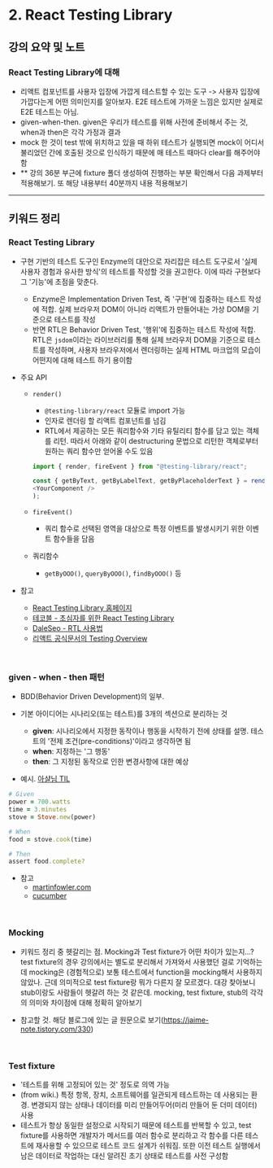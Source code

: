 # 2. React Testing Library

## 강의 요약 및 노트

### React Testing Library에 대해

- 리액트 컴포넌트를 사용자 입장에 가깝게 테스트할 수 있는 도구 -> 사용자 입장에 가깝다는게 어떤 의미인지를 알아보자. E2E 테스트에 가까운 느낌은 있지만 실제로 E2E 테스트는 아님.
- given-when-then. given은 우리가 테스트를 위해 사전에 준비해서 주는 것, when과 then은 각각 가정과 결과
- mock 한 것이 test 밖에 위치하고 있을 때 하위 테스트가 실행되면 mock이 어디서 불리었던 간에 호출된 것으로 인식하기 때문에 매 테스트 때마다 clear를 해주어야 함
- ** 강의 36분 부근에 fixture 폴더 생성하여 진행하는 부분 확인해서 다음 과제부터 적용해보기. 또 해당 내용부터 40분까지 내용 적용해보기

---

## 키워드 정리

### React Testing Library

- 구현 기반의 테스트 도구인 Enzyme의 대안으로 자리잡은 테스트 도구로서 '실제 사용자 경험과 유사한 방식'의 테스트를 작성할 것을 권고한다. 이에 따라 구현보다 그 '기능'에 초점을 맞춘다.
    - Enzyme은 Implementation Driven Test, 즉 '구현'에 집중하는 테스트 작성에 적합. 실제 브라우저 DOM이 아니라 리액트가 만들어내는 가상 DOM을 기준으로 테스트를 작성
    - 반면 RTL은 Behavior Driven Test, '행위'에 집중하는 테스트 작성에 적합. RTL은 `jsdom`이라는 라이브러리를 통해 실제 브라우저 DOM을 기준으로 테스트를 작성하며, 사용자 브라우저에서 렌더링하는 실제 HTML 마크업의 모습이 어떤지에 대해 테스트 하기 용이함
- 주요 API
    - `render()`
        - `@testing-library/react` 모듈로 import 가능
        - 인자로 렌더링 할 리액트 컴포넌트를 넘김
        - RTL에서 제공하는 모든 쿼리함수와 기타 유틸리티 함수를 담고 있는 객체를 리턴. 따라서 아래와 같이 destructuring 문법으로 리턴한 객체로부터 원하는 쿼리 함수만 얻어올 수도 있음

        ```js
        import { render, fireEvent } from "@testing-library/react";

        const { getByText, getByLabelText, getByPlaceholderText } = render(
        <YourComponent />
        );
        ```

    - `fireEvent()`
        - 쿼리 함수로 선택된 영역을 대상으로 특정 이벤트를 발생시키기 위한 이벤트 함수들을 담음
    - 쿼리함수
        - `getByOOO()`, `queryByOOO()`, `findByOOO()` 등

- 참고
    - [React Testing Library 홈페이지](https://testing-library.com/docs/react-testing-library/intro/)
    - [테코블 - 초심자를 위한 React Testing Library](https://tecoble.techcourse.co.kr/post/2021-10-22-react-testing-library/)
    - [DaleSeo - RTL 사용법](https://www.daleseo.com/react-testing-library/)
    - [리액트 공식문서의 Testing Overview](https://reactjs.org/docs/testing.html)

</br>

### given - when - then 패턴

- BDD(Behavior Driven Development)의 일부.
- 기본 아이디어는 시나리오(또는 테스트)를 3개의 섹션으로 분리하는 것
    - **given**: 시나리오에서 지정한 동작이나 행동을 시작하기 전에 상태를 설명. 테스트의 '전제 조건(pre-conditions)'이라고 생각하면 됨
    - **when**: 지정하는 '그 행동'
    - **then**: 그 지정된 동작으로 인한 변경사항에 대한 예상

- 예시. [아샬님 TIL](https://github.com/ahastudio/til/blob/main/blog/2018/12-08-given-when-then.md#%EC%83%81%ED%99%A9%EC%9D%84-%EB%8D%94-%EB%88%88%EC%97%90-%EB%9D%84%EA%B2%8C)

```Ruby
# Given
power = 700.watts
time = 3.minutes
stove = Stove.new(power)

# When
food = stove.cook(time)

# Then
assert food.complete?
```

- 참고
    - [martinfowler.com](https://martinfowler.com/bliki/GivenWhenThen.html)
    - [cucumber](https://cucumber.io/docs/gherkin/reference/)

</br>

### Mocking

- 키워드 정리 중 헷갈리는 점. Mocking과 Test fixture가 어떤 차이가 있는지...? test fixture의 경우 강의에서는 별도로 분리해서 가져와서 사용했던 걸로 기억하는데 mocking은 (경험적으로) 보통 테스트에서 function을 mocking해서 사용하지 않았나. 근데 의미적으로 test fixture랑 뭐가 다른지 잘 모르겠다. 대강 찾아보니 stub이랑도 사람들이 헷갈려 하는 것 같은데. mocking, test fixture, stub의 각각의 의미와 차이점에 대해 정확히 알아보기

- 참고할 것. 해당 블로그에 있는 글 원문으로 보기(https://jaime-note.tistory.com/330)

</br>

### Test fixture

- '테스트를 위해 고정되어 있는 것' 정도로 의역 가능
- (from wiki.) 특정 항목, 장치, 소프트웨어를 일관되게 테스트하는 데 사용되는 환경. 변경되지 않는 상태나 데이터를 미리 만들어두어(미리 만들어 둔 더미 데이터) 사용
- 테스트가 항상 동일한 설정으로 시작되기 때문에 테스트를 반복할 수 있고, test fixture를 사용하면 개발자가 메서드를 여러 함수로 분리하고 각 함수를 다른 테스트에 재사용할 수 있으므로 테스트 코드 설계가 쉬워짐. 또한 이전 테스트 실행에서 남은 데이터로 작업하는 대신 알려진 초기 상태로 테스트를 사전 구성함
